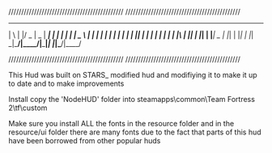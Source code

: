 /////////////////////////////////////////////
/////////////////////////////////////////////
  _   _  ___  ____  _____ _   _ _   _ ____  
 | \ | |/ _ \|  _ \| ____| | | | | | |  _ \ 
 |  \| | | | | | | |  _| | |_| | | | | | | |
 | |\  | |_| | |_| | |___|  _  | |_| | |_| |
 |_| \_|\___/|____/|_____|_| |_|\___/|____/ 
                                            
/////////////////////////////////////////////
/////////////////////////////////////////////

This Hud was built on STARS_ modified hud and modifiying it to make it up to date and to make improvements

Install
copy the 'NodeHUD' folder into steamapps\common\Team Fortress 2\tf\custom

Make sure you install ALL the fonts in the resource folder and in the resource/ui folder
there are many fonts due to the fact that parts of this hud have been borrowed from other popular huds